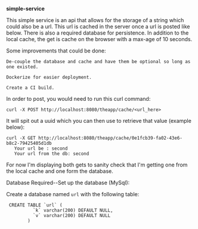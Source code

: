 ******simple-service******

This simple service is an api that allows for the storage of a string which could also be a url.  This url is cached in the server once a url is posted like below. There is also a required database for persistence.  In addition to the local cache, the get is cache on the browser with a max-age of 10 seconds. 

Some improvements that could be done:
```
De-couple the database and cache and have them be optional so long as one existed.  

Dockerize for easier deployment.

Create a CI build.
```

In order to post, you would need to run this curl command:

``curl -X POST http://localhost:8080/theapp/cache/<url_here>``

It will spit out a uuid which you can then use to retrieve that value (example below):

```
curl -X GET http://localhost:8080/theapp/cache/0e1fcb39-fa02-43e6-b8c2-79425405d1db
   Your url be : second
   Your url from the db: second
```

For now I'm displaying both gets to sanity check that I'm getting one from the local cache and one form the database.  

Database Required--Set up the database (MySql):

Create a database named ```url``` with the following table:
```$xslt
 CREATE TABLE `url` (
          `k` varchar(200) DEFAULT NULL,
          `v` varchar(200) DEFAULT NULL
        ) 
```




